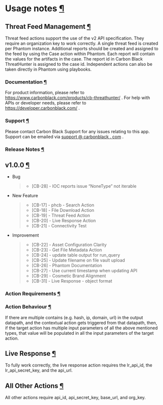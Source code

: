 
<div class="document">

<div class="documentwrapper">

<div class="body" role="main">

<div id="usage-notes" class="section">

# Usage notes <a href="#usage-notes" class="headerlink" title="Permalink to this headline">¶</a>

<div class="toctree-wrapper compound">



<div id="threat-feed-management" class="section">

## Threat Feed Management <a href="#threat-feed-management" class="headerlink" title="Permalink to this headline">¶</a>

Threat feed actions support the use of the v2 API specification. They require an organization key to
work correctly. A single threat feed is created per Phantom instance. Additional reports should be
created and assigned to the feed by using the Case action within Phantom. Each report will contain
the values for the artifacts in the case. The report id in Carbon Black ThreatHunter is assigned to
the case id. Independent actions can also be taken directly in Phantom using playbooks.

<div id="documentation" class="section">

### Documentation <a href="#documentation" class="headerlink" title="Permalink to this headline">¶</a>

For product information, please refer to <https://www.carbonblack.com/products/cb-threathunter/> .
For help with APIs or developer needs, please refer to <https://developer.carbonblack.com/> .



<div id="support" class="section">

### Support <a href="#support" class="headerlink" title="Permalink to this headline">¶</a>

Please contact Carbon Black Support for any issues relating to this app. Support can be emailed via
<a href="mailto:support%40carbonblack.com" class="reference external">support <span> @ </span> carbonblack <span> . </span> com</a>
.



<div id="release-notes" class="section">

### Release Notes <a href="#release-notes" class="headerlink" title="Permalink to this headline">¶</a>





<div id="v1-0-0" class="section">

## v1.0.0 <a href="#release-notes" class="headerlink" title="Permalink to this headline">¶</a>

-   Bug

    > 
    >
    > -   \[CB-28\] - IOC reports issue “NoneType” not iterable
    >
    > 

-   New Feature

    > 
    >
    > -   \[CB-17\] - phcb - Search Action
    > -   \[CB-18\] - File Download Action
    > -   \[CB-19\] - Threat Feed Action
    > -   \[CB-20\] - Live Response Action
    > -   \[CB-21\] - Connectivity Test
    >
    > 

-   Improvement

    > 
    >
    > -   \[CB-22\] - Asset Configuration Clarity
    > -   \[CB-23\] - Get File Metadata Action
    > -   \[CB-24\] - update table output for run_query
    > -   \[CB-25\] - Update filename on file vault upload
    > -   \[CB-26\] - Phantom Documentation
    > -   \[CB-27\] - Use current timestamp when updating API
    > -   \[CB-29\] - Cosmetic Brand Alignment
    > -   \[CB-31\] - Live Response - object format
    >
    > 

<div id="action-requirements" class="section">

### Action Requirements <a href="#action-requirements" class="headerlink" title="Permalink to this headline">¶</a>





<div id="action-behaviour" class="section">

### Action Behaviour <a href="#action-requirements" class="headerlink" title="Permalink to this headline">¶</a>

If there are multiple contains (e.g. hash, ip, domain, url) in the output datapath, and the
contextual action gets triggered from that datapath, then, if the target action has multiple input
parameters of all the above mentioned types, that value will be populated in all the input
parameters of the target action.



<div id="live-response" class="section">

## Live Response <a href="#live-response" class="headerlink" title="Permalink to this headline">¶</a>

To fully work correctly, the live response action requires the lr_api_id, the lr_api_secret_key, and
the api_url.



<div id="all-other-actions" class="section">

## All Other Actions <a href="#all-other-actions" class="headerlink" title="Permalink to this headline">¶</a>

All other actions require api_id, api_secret_key, base_url, and org_key.









<div class="clearer">





<div class="footer">


